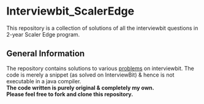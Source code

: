 # Interviewbit_ScalerEdge
This repository is a collection of solutions of all the interviewbit questions in 2-year Scaler Edge program.
## General Information
The repository contains solutions to various [problems](scaler.com/academy/mentee-dashboard/todos/) on interviewbit. The code is merely a snippet (as solved on InterviewBit) & hence is not executable in a java compiler.
<br/>
**The code written is purely original & completely my own.**
<br/>
**Please feel free to fork and clone this repository.**
